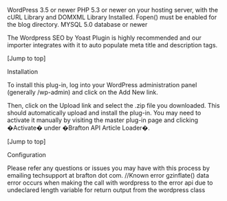 WordPress 3.5 or newer
PHP 5.3 or newer on your hosting server, with the cURL Library and DOMXML Library Installed.
Fopen() must be enabled for the blog directory.
MYSQL 5.0 database or newer

The Wordpress SEO by Yoast Plugin is highly recommended and our importer integrates with it to auto populate meta title and description tags.

[Jump to top]

Installation


To install this plug-in, log into your WordPress administration panel (generally /wp-admin) and click on the Add New link.

Then, click on the Upload link and select the .zip file you downloaded. This should automatically upload and install the plug-in. You may need to activate it manually by visiting the master plug-in page and clicking �Activate� under �Brafton API Article Loader�.

[Jump to top]

Configuration


Please refer any questions or issues you may have with this process by emailing techsupport at brafton dot com.
//Known error gzinflate() data error occurs when making the call with wordpress to the error api due to undeclared length variable for return output from the wordpress class